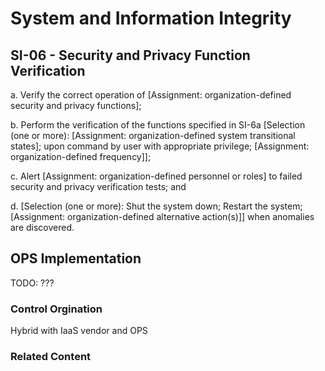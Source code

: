 # System and Information Integrity
## SI-06 - Security and Privacy Function Verification

a. Verify the correct operation of [Assignment: organization-defined security and privacy functions];

b. Perform the verification of the functions specified in SI-6a [Selection (one or more): [Assignment: organization-defined system transitional states]; upon command by user with appropriate privilege; [Assignment: organization-defined frequency]];

c. Alert [Assignment: organization-defined personnel or roles] to failed security and privacy verification tests; and

d. [Selection (one or more): Shut the system down; Restart the system; [Assignment: organization-defined alternative action(s)]] when anomalies are discovered.

## OPS Implementation

TODO: ???

### Control Orgination

Hybrid with IaaS vendor and OPS

### Related Content
